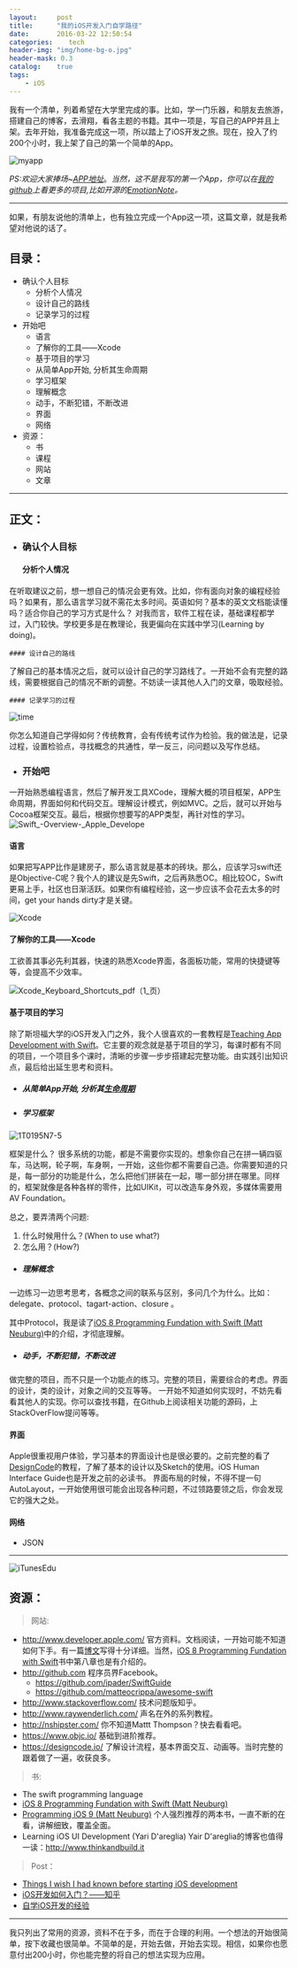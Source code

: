 ```yaml
---
layout:     post
title:      "我的iOS开发入门自学路径"
date:       2016-03-22 12:50:54
categories:    tech
header-img: "img/home-bg-o.jpg"
header-mask: 0.3
catalog:    true
tags:
    - iOS
---
```


我有一个清单，列着希望在大学里完成的事。比如，学一门乐器，和朋友去旅游，搭建自己的博客，去滑翔，看各主题的书籍。其中一项是，写自己的APP并且上架。去年开始，我准备完成这一项，所以踏上了iOS开发之旅。现在，投入了约200个小时，我上架了自己的第一个简单的App。


![myapp](img/myapp.png)


*PS:欢迎大家捧场~[APP地址](https://appsto.re/cn/jnCgbb.i)*。*当然，这不是我写的第一个App，你可以在[我的github](https://github.com/yogayu)上看更多的项目,比如开源的[EmotionNote](https://github.com/Yogayu/EmotionNote)。*

---

如果，有朋友说他的清单上，也有独立完成一个App这一项，这篇文章，就是我希望对他说的话了。

## 目录：
- 确认个人目标
  -  分析个人情况
  - 设计自己的路线
  - 记录学习的过程	
- 开始吧
  - 语言
  - 了解你的工具——Xcode
  -  基于项目的学习
   - 从简单App开始, 分析其生命周期
    - 学习框架
    - 理解概念
    - 动手，不断犯错，不断改进
  - 界面
  - 网络
- 资源：
  - 书
  - 课程
  - 网站
  - 文章 
  
--- 

## 正文：

- ### 确认个人目标

	#### 分析个人情况
 在听取建议之前，想一想自己的情况会更有效。比如，你有面向对象的编程经验吗？如果有，那么语言学习就不需花太多时间。英语如何？基本的英文文档能读懂吗？适合你自己的学习方式是什么？
对我而言，软件工程在读，基础课程都学过，入门较快。学校更多是在教理论，我更偏向在实践中学习(Learning by doing)。

	#### 设计自己的路线
了解自己的基本情况之后，就可以设计自己的学习路线了。一开始不会有完整的路线，需要根据自己的情况不断的调整。不妨读一读其他人入门的文章，吸取经验。
	
	#### 记录学习的过程
![time](img/time.jpg)

你怎么知道自己学得如何？传统教育，会有传统考试作为检验。我的做法是，记录过程，设置检验点，寻找概念的共通性，举一反三，问问题以及写作总结。
	
- ### 开始吧

一开始熟悉编程语言，然后了解开发工具XCode，理解大概的项目框架，APP生命周期，界面如何和代码交互。理解设计模式，例如MVC。之后，就可以开始与Cocoa框架交互。最后，根据你想要写的APP类型，再针对性的学习。
![Swift_-_Overview_-_Apple_Develope](img/Swift_-_Overview_-_Apple_Developer.png)


#### 语言

如果把写APP比作是建房子，那么语言就是基本的砖块。那么，应该学习swift还是Objective-C呢？我个人的建议是先Swift，之后再熟悉OC。相比较OC，Swift更易上手，社区也日渐活跃。如果你有编程经验，这一步应该不会花去太多的时间，get your hands dirty才是关键。


![Xcode](img/Xcode.png)


#### 了解你的工具——Xcode 
工欲善其事必先利其器，快速的熟悉Xcode界面，各面板功能，常用的快捷键等等，会提高不少效率。

![Xcode_Keyboard_Shortcuts_pdf（1_页）](img/Xcode_Keyboard_Shortcuts_pdf%EF%BC%881_%E9%A1%B5%EF%BC%89.png)


#### 基于项目的学习
除了斯坦福大学的iOS开发入门之外，我个人很喜欢的一套教程是[Teaching App Development with Swift](http://swifteducation.github.io)。它主要的观念就是基于项目的学习，每课时都有不同的项目，一个项目多个课时，清晰的步骤一步步搭建起完整功能。由实践引出知识点，最后给出延生思考和资料。

- ##### 从简单App开始, 分析其[生命周期](https://developer.apple.com/library/ios/documentation/iPhone/Conceptual/iPhoneOSProgrammingGuide/TheAppLifeCycle/TheAppLifeCycle.html#//apple_ref/doc/uid/TP40007072-CH2-SW1)

-  ##### 学习框架

![1T0195N7-5](img/1T0195N7-5.jpg)

框架是什么？
很多系统的功能，都是不需要你实现的。想象你自己在拼一辆四驱车，马达啊，轮子啊，车身啊，一开始，这些你都不需要自己造。你需要知道的只是，每一部分的功能是什么，怎么把他们拼装在一起，哪一部分拼在哪里。同样的，框架就像是各种各样的零件，比如UIKit，可以改造车身外观，多媒体需要用AV Foundation。

总之，要弄清两个问题:
1. 什么时候用什么？(When to use what?)
2. 怎么用？(How?)

- ##### 理解概念

一边练习一边思考思考，各概念之间的联系与区别，多问几个为什么。比如：delegate、protocol、tagart-action、closure 。

其中Protocol，我是读了[iOS 8 Programming Fundation with Swift (Matt Neuburg)](http://shop.oreilly.com/product/0636920044345.do?sortby=publicationDate)中的介绍，才彻底理解。
- ##### 动手，不断犯错，不断改进     
做完整的项目，而不只是一个功能点的练习。完整的项目，需要综合的考虑。界面的设计，类的设计，对象之间的交互等等。 一开始不知道如何实现时，不妨先看看其他人的实现。你可以查找书籍，在Github上阅读相关功能的源码，上StackOverFlow提问等等。

#### 界面
Apple很重视用户体验，学习基本的界面设计也是很必要的。之前完整的看了[DesignCode](https://designcode.io)的教程，了解了基本的设计以及Sketch的使用。iOS Human Interface Guide也是开发之前的必读书。
界面布局的时候，不得不提一句AutoLayout，一开始使用很可能会出现各种问题，不过领路要领之后，你会发现它的强大之处。

#### 网络
- JSON

--- 

![iTunesEdu](img/iTunesEdu.png)


## 资源：

>网站:
- http://www.developer.apple.com/
	官方资料。文档阅读，一开始可能不知道如何下手。有一篇[博文](http://ourcoders.com/thread/show/117/)写得十分详细。当然，[iOS 8 Programming Fundation with Swift](http://www.oreilly.com/pub/au/249)书中第八章也是有介绍的。
- http://github.com
程序员界Facebook。
  - https://github.com/ipader/SwiftGuide
  - https://github.com/matteocrippa/awesome-swift 
- http://www.stackoverflow.com/
技术问题版知乎。
- http://www.raywenderlich.com/
声名在外的系列教程。
- http://nshipster.com/
你不知道Mattt Thompson？快去看看吧。
- https://www.objc.io/
基础到进阶推荐。
- https://designcode.io/
了解设计流程，基本界面交互、动画等。当时完整的跟着做了一遍，收获良多。

>书:
- The swift programming language
- [iOS 8 Programming Fundation with Swift (Matt Neuburg)](http://shop.oreilly.com/product/0636920044345.do?sortby=publicationDate)
- [Programming iOS 9 (Matt Neuburg)](http://shop.oreilly.com/product/0636920044352.do?sortby=publicationDate)
个人强烈推荐的两本书，一直不断的在看，讲解细致，覆盖全面。
- Learning iOS UI Development (Yari D'areglia)
Yair D'areglia的博客也值得一读：http://www.thinkandbuild.it

> Post：
- [Things I wish I had known before starting iOS development](https://medium.com/ios-os-x-development/things-i-wish-i-had-known-before-starting-ios-development-part-1-421a05e8447e#.91ras6ora)
- [iOS开发如何入门？——知乎](https://www.zhihu.com/question/20264108/answer/30263999)
- [自学iOS开发的经验](http://limboy.me/ios/2014/12/31/learning-ios.html)

---

我只列出了常用的资源，资料不在于多，而在于合理的利用。一个想法的开始很简单，按下收藏也很简单。不简单的是，开始去做，开始去实现。相信，如果你也愿意付出200小时，你也能完整的将自己的想法实现为应用。

